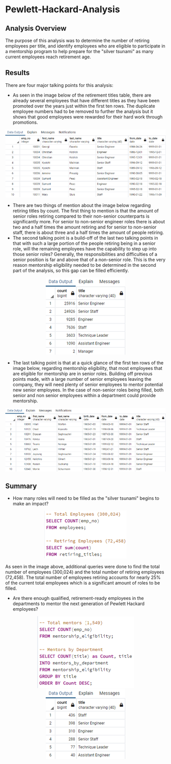 # Pewlett-Hackard-Analysis
## Analysis Overview
The purpose of this analysis was to determine the number of retiring employees per title, and identify employees who are eligible to participate in a mentorship program to help prepare for the "silver tsunami" as many current employees reach retirement age. 
## Results
There are four major talking points for this analysis:

- As seen in the image below of the retirement titles table, there are already several employees that have different titles as they have been promoted over the years just within the first ten rows. The duplicate employee numbers had to be removed to further the analysis but it shows that good employees were rewarded for their hard work through promotions.

![alt text](https://github.com/Bropell/Pewlett-Hackard-Analysis/blob/main/Resources/retirement_titles.png)

- There are two things of mention about the image below regarding retiring titles by count. The first thing to mention is that the amount of senior roles retiring compared to their non-senior counterparts is significantly more. For senior to non-senior engineer roles there is about two and a half times the amount retiring and for senior to non-senior staff, there is about three and a half times the amount of people retiring. 
- The second talking point is a build-off of the last two talking points in that with such a large portion of the people retiring being in a senior role, will the remaining employees have the capability to step up into those senior roles? Generally, the responsibilities and difficulties of a senior position is far and above that of a non-senior role. This is the very reason mentorship eligibility needed to be determined in the second part of the analysis, so this gap can be filled efficiently.

<p align="center">
    <img src="https://github.com/Bropell/Pewlett-Hackard-Analysis/blob/main/Resources/retiring_titles.png">
</p>

- The last talking point is that at a quick glance of the first ten rows of the image below, regarding mentorship eligibility, that most employees that are eligible for mentorship are in senior roles. Building off previous points made, with a large number of senior employees leaving the company, they will need plenty of senior employees to mentor potential new senior employees. In the case of non-senior roles being filled, both senior and non senior employees within a department could provide mentorship. 

![alt text](https://github.com/Bropell/Pewlett-Hackard-Analysis/blob/main/Resources/mentorship_eligibility.png)

## Summary
- How many roles will need to be filled as the "silver tsunami" begins to make an impact?

<p align="center">
    <img src="https://github.com/Bropell/Pewlett-Hackard-Analysis/blob/main/Resources/total_employees_vs_retiring_employees_query.png">
</p>

As seen in the image above, additional queries were done to find the total number of employees (300,024) and the total number of retiring employees (72,458). The total number of employees retiring accounts for nearly 25% of the current total employees which is a significant amount of roles to be filled. 

- Are there enough qualified, retirement-ready employees in the departments to mentor the next generation of Pewlett Hackard employees? 

<p align="center">
  <img src="https://github.com/Bropell/Pewlett-Hackard-Analysis/blob/main/Resources/total_mentors_vs_mentors_by_department.png"/>
  <img src="https://github.com/Bropell/Pewlett-Hackard-Analysis/blob/main/Resources/mentors_by_department.png"/> 
</p>
